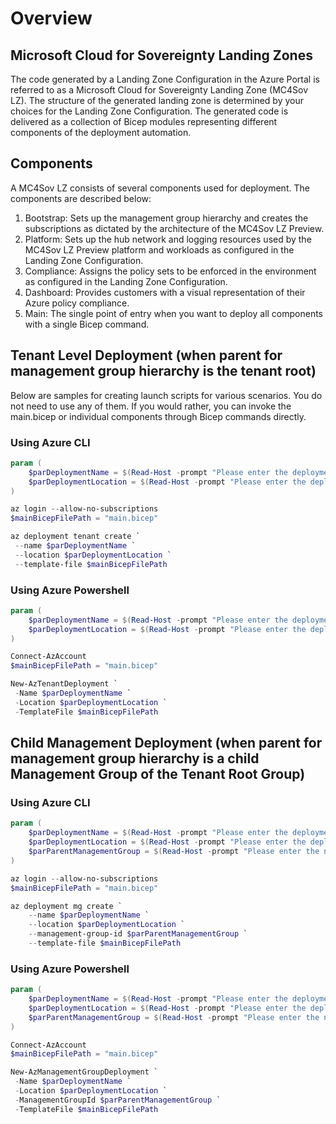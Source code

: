 # Overview

## Microsoft Cloud for Sovereignty Landing Zones

The code generated by a Landing Zone Configuration in the Azure Portal is referred to as a Microsoft Cloud for Sovereignty Landing Zone (MC4Sov LZ). The structure of the generated landing zone is determined by your choices for the Landing Zone Configuration. The generated code is delivered as a collection of Bicep modules representing different components of the deployment automation.

## Components

A MC4Sov LZ consists of several components used for deployment. The components are described below:

1. Bootstrap: Sets up the management group hierarchy and creates the subscriptions as dictated by the architecture of the MC4Sov LZ Preview.
1. Platform: Sets up the hub network and logging resources used by the MC4Sov LZ Preview platform and workloads as configured in the Landing Zone Configuration.
1. Compliance: Assigns the policy sets to be enforced in the environment as configured in the Landing Zone Configuration.
1. Dashboard: Provides customers with a visual representation of their Azure policy compliance.
1. Main: The single point of entry when you want to deploy all components with a single Bicep command.

## Tenant Level Deployment (when parent for management group hierarchy is the tenant root)

Below are samples for creating launch scripts for various scenarios. You do not need to use any of them. If you would rather, you can invoke the main.bicep or individual components through Bicep commands directly.

### Using Azure CLI

```powershell
param (
    $parDeploymentName = $(Read-Host -prompt "Please enter the deployment name"),
    $parDeploymentLocation = $(Read-Host -prompt "Please enter the deployment location")
)

az login --allow-no-subscriptions
$mainBicepFilePath = "main.bicep"

az deployment tenant create `
 --name $parDeploymentName `
 --location $parDeploymentLocation `
 --template-file $mainBicepFilePath
```

### Using Azure Powershell

```powershell
param (
    $parDeploymentName = $(Read-Host -prompt "Please enter the deployment name"),
    $parDeploymentLocation = $(Read-Host -prompt "Please enter the deployment location")
)

Connect-AzAccount
$mainBicepFilePath = "main.bicep"

New-AzTenantDeployment `
 -Name $parDeploymentName `
 -Location $parDeploymentLocation `
 -TemplateFile $mainBicepFilePath
```

## Child Management Deployment (when parent for management group hierarchy is a child Management Group of the Tenant Root Group)

### Using Azure CLI

```powershell
param (
    $parDeploymentName = $(Read-Host -prompt "Please enter the deployment name"),
    $parDeploymentLocation = $(Read-Host -prompt "Please enter the deployment location"),
    $parParentManagementGroup = $(Read-Host -prompt "Please enter the name of the parent management group for deploying SLZ under")
)

az login --allow-no-subscriptions
$mainBicepFilePath = "main.bicep"

az deployment mg create `
    --name $parDeploymentName `
    --location $parDeploymentLocation `
    --management-group-id $parParentManagementGroup `
    --template-file $mainBicepFilePath
```

### Using Azure Powershell

```powershell
param (
    $parDeploymentName = $(Read-Host -prompt "Please enter the deployment name"),
    $parDeploymentLocation = $(Read-Host -prompt "Please enter the deployment location"),
    $parParentManagementGroup = $(Read-Host -prompt "Please enter the name of the parent management group for deploying SLZ under")
)

Connect-AzAccount
$mainBicepFilePath = "main.bicep"

New-AzManagementGroupDeployment `
 -Name $parDeploymentName `
 -Location $parDeploymentLocation `
 -ManagementGroupId $parParentManagementGroup `
 -TemplateFile $mainBicepFilePath
```
